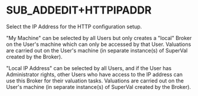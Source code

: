 # SUB_ADDEDIT+HTTPIPADDR

Select the IP Address for the HTTP configuration setup. 

"My Machine" can be selected by all Users but only creates
a "local" Broker on the User's machine which can only be 
accessed by that User. Valuations are carried out on the 
User's machine (in separate instance(s) of SuperVal created 
by the Broker).

"Local IP Address" can be selected by all Users, and if the
User has Administrator rights, other Users who have access
to the IP address can use this Broker for their valuation 
tasks. Valuations are carried out on the User's machine 
(in separate instance(s) of SuperVal created by the Broker).
